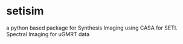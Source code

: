 # setisim
a python based package for Synthesis Imaging using CASA for SETI. Spectral Imaging for uGMRT data
